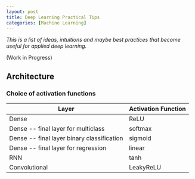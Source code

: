 ```yaml
---
layout: post
title: Deep Learning Practical Tips
categories: [Machine Learning]
---
```


_This is a list of ideas, intuitions and maybe best practices that become useful for applied deep learning._

(Work in Progress)

## Architecture
### Choice of activation functions

| Layer | Activation Function |
|---|---|
| Dense | ReLU |
| Dense -- final layer for multiclass | softmax |
| Dense -- final layer binary classification | sigmoid |
| Dense -- final layer for regression | linear |
| RNN | tanh |
| Convolutional | LeakyReLU |


